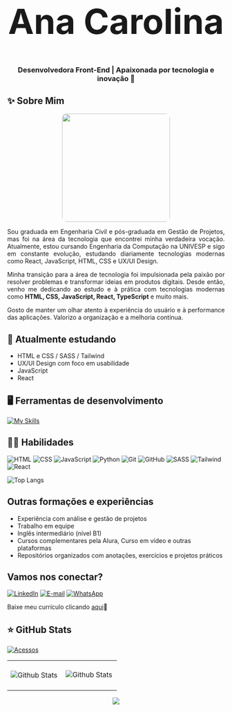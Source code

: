 
<h1 align="center" style="font-size: 80px;">Ana Carolina</h1>

<h3 align="center">Desenvolvedora Front-End | Apaixonada por tecnologia e inovação 🚀</h3>

## ✨ Sobre Mim

<p align="center">
  <img src="https://github.com/user-attachments/assets/257e7fb9-cd8a-401b-871b-7c39b353c40b" width="250" style="border-radius: 10px;" />
</p>

<p align="justify">
Sou graduada em Engenharia Civil e pós-graduada em Gestão de Projetos, mas foi na área da tecnologia que encontrei minha verdadeira vocação. Atualmente, estou cursando Engenharia da Computação na UNIVESP e sigo em constante evolução, estudando diariamente tecnologias modernas como React, JavaScript, HTML, CSS e UX/UI Design.
</p>

<p align="justify">
Minha transição para a área de tecnologia foi impulsionada pela paixão por resolver problemas e transformar ideias em produtos digitais. Desde então, venho me dedicando ao estudo e à prática com tecnologias modernas como <strong>HTML, CSS, JavaScript, React, TypeScript</strong> e muito mais.
</p>

<p align="justify">
Gosto de manter um olhar atento à experiência do usuário e à performance das aplicações. Valorizo a organização e a melhoria contínua.
</p>


## 🧠 Atualmente estudando 
 
- HTML e CSS / SASS / Tailwind
- UX/UI Design com foco em usabilidade  
- JavaScript
- React

## 🖥️ Ferramentas de desenvolvimento 

[![My Skills](https://skillicons.dev/icons?i=git,github,vscode&perline=13)](#)

## 👩‍💻 Habilidades 
![HTML](https://img.shields.io/badge/HTML5-4957CF?style=for-the-badge&logo=html5&logoColor=FFF)  ![CSS](https://img.shields.io/badge/CSS3-6955CB?style=for-the-badge&logo=css3&logoColor=FFF) ![JavaScript](https://img.shields.io/badge/JavaScript-9653C6?style=for-the-badge&logo=JavaScript&logoColor=FFF) ![Python](https://img.shields.io/badge/Python-BC51C1?style=for-the-badge&logo=python&logoColor=FFF)  ![Git](https://img.shields.io/badge/Git-CE5EB7?style=for-the-badge&logo=git&logoColor=FFF)  ![GitHub](https://img.shields.io/badge/GitHub-DF839E?style=for-the-badge&logo=github) ![SASS](https://img.shields.io/badge/SASS-E89792?style=for-the-badge&logo=sass&logoColor=FFF) ![Tailwind](https://img.shields.io/badge/Tailwind_CSS-F3B281?style=for-the-badge&logo=tailwind-css&logoColor=FFF)  	![React](https://img.shields.io/badge/React-FFCC70?style=for-the-badge&logo=react&logoColor=FFF)

![Top Langs](https://github-readme-stats.vercel.app/api/top-langs/?username=anac-silva&hide_progress=true&theme=ambient_gradient&v=1)

## Outras formações e experiências

- Experiência com análise e gestão de projetos  
- Trabalho em equipe 
- Inglês intermediário (nível B1)  
- Cursos complementares pela Alura, Curso em vídeo e outras plataformas  
- Repositórios organizados com anotações, exercícios e projetos práticos

## Vamos nos conectar?

[![LinkedIn](https://img.shields.io/badge/LinkedIn-4F57CE?style=for-the-badge&logo=linkedin&logoColor=FFF)](https://www.linkedin.com/in/carolinamerloti/)  [![E-mail](https://img.shields.io/badge/-Email-C551C1?style=for-the-badge&logo=gmail&logoColor=FFF)](mailto:desenvolvedora.ana.silva@gmail.com)  [![WhatsApp](https://img.shields.io/badge/WhatsApp-DD81A0?style=for-the-badge&logo=whatsapp&logoColor=FFF)](https://wa.me/5518998219709) 

Baixe meu currículo clicando [aqui](https://github.com/user-attachments/files/21455583/CV_Ana.Carolina.Nunes.Merloti.pdf)📄

## ⭐ GitHub Stats

[![Acessos](https://hits.sh/github.com/anac-silva.svg)](https://hits.sh/github.com/anac-silva/)

<table>
  <tr>
    <td>
      <img
        align="left"
        src="https://github-readme-stats.vercel.app/api?username=anac-silva&theme=synthwave"
        alt="Github Stats"
      />
    </td>
    <td>
      <br />
      <img
        align="left"
        src="https://github-readme-streak-stats.herokuapp.com/?user=anac-silva&theme=ambient_gradient&hide_border=false"
        alt="Github Stats"
      />

    </td>
  </tr>
</table>

<p align="center">
     <img src="https://capsule-render.vercel.app/api?type=waving&color=gradient&width=110&section=footer"/>
</p>


